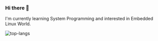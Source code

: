 ### Hi there 👋

<!--
**alirezaarzehgar/alirezaarzehgar** is a ✨ _special_ ✨ repository because its `README.md` (this file) appears on your GitHub profile.

Here are some ideas to get you started:

- 🔭 I’m currently working on ...
- 🌱 I’m currently learning ...
- 👯 I’m looking to collaborate on ...
- 🤔 I’m looking for help with ...
- 💬 Ask me about ...
- 📫 How to reach me: ...
- 😄 Pronouns: ...
- ⚡ Fun fact: ...
-->

I'm currently learning System Programming and interested in Embedded Linux World.

![top-langs](https://github-readme-stats.vercel.app/api/top-langs/?username=alirezaarzehgar)
